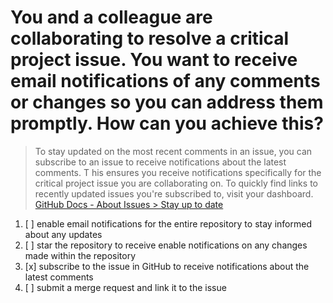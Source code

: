 # You and a colleague are collaborating to resolve a critical project issue. You want to receive email notifications of any comments or changes so you can address them promptly. How can you achieve this?

> To stay updated on the most recent comments in an issue, you can subscribe to an issue to receive notifications about the latest comments. T his ensures you receive notifications specifically for the critical project issue you are collaborating on. To quickly find links to recently updated issues you're subscribed to, visit your dashboard. [GitHub Docs - About Issues > Stay up to date](https://docs.github.com/en/issues/tracking-your-work-with-issues/about-issues#stay-up-to-date)

1. [ ] enable email notifications for the entire repository to stay informed about any updates
1. [ ] star the repository to receive enable notifications on any changes made within the repository
1. [x] subscribe to the issue in GitHub to receive notifications about the latest comments
1. [ ] submit a merge request and link it to the issue